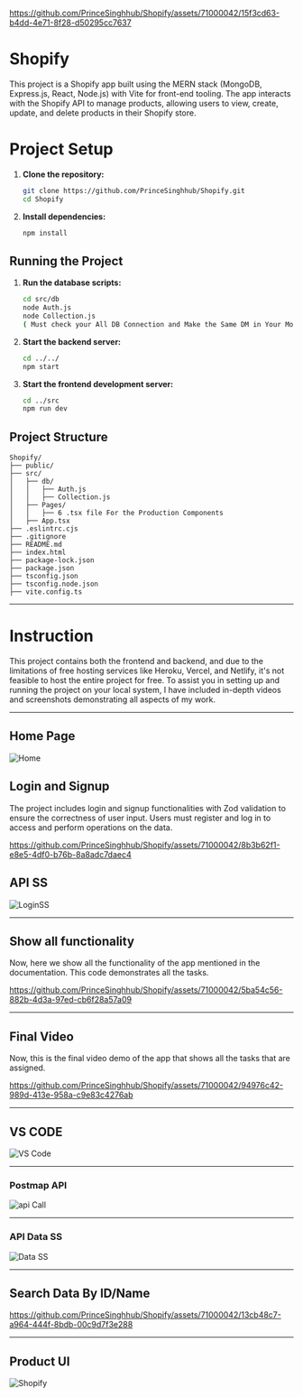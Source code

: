 
https://github.com/PrinceSinghhub/Shopify/assets/71000042/15f3cd63-b4dd-4e71-8f28-d50295cc7637
# Shopify

This project is a Shopify app built using the MERN stack (MongoDB, Express.js, React, Node.js) with Vite for front-end tooling. The app interacts with the Shopify API to manage products, allowing users to view, create, update, and delete products in their Shopify store.

# Project Setup

1. **Clone the repository:**

   ```bash
   git clone https://github.com/PrinceSinghhub/Shopify.git
   cd Shopify
   ```

2. **Install dependencies:**
   ```bash
   npm install
   ```

## Running the Project

1. **Run the database scripts:**

   ```bash
   cd src/db
   node Auth.js
   node Collection.js
   ( Must check your All DB Connection and Make the Same DM in Your Mongos Just Go Throw these 2 Files )
   ```

2. **Start the backend server:**

   ```bash
   cd ../../
   npm start
   ```

3. **Start the frontend development server:**
   ```bash
   cd ../src
   npm run dev
   ```

## Project Structure

```
Shopify/
├── public/
├── src/
│   ├── db/
│   │   ├── Auth.js
│   │   ├── Collection.js
│   ├── Pages/
│   │   ├── 6 .tsx file For the Production Components
│   ├── App.tsx
├── .eslintrc.cjs
├── .gitignore
├── README.md
├── index.html
├── package-lock.json
├── package.json
├── tsconfig.json
├── tsconfig.node.json
├── vite.config.ts
```

---

# Instruction

This project contains both the frontend and backend, and due to the limitations of free hosting services like Heroku, Vercel, and Netlify, it's not feasible to host the entire project for free. To assist you in setting up and running the project on your local system, I have included in-depth videos and screenshots demonstrating all aspects of my work.


---

## Home Page
![Home](https://github.com/PrinceSinghhub/Shopify/assets/71000042/d88d6981-0d31-42ae-816c-33b9e05d07c9)

## Login and Signup
The project includes login and signup functionalities with Zod validation to ensure the correctness of user input. Users must register and log in to access and perform operations on the data.

https://github.com/PrinceSinghhub/Shopify/assets/71000042/8b3b62f1-e8e5-4df0-b76b-8a8adc7daec4

## API SS
![LoginSS](https://github.com/PrinceSinghhub/Shopify/assets/71000042/81084052-a798-4ce0-914a-30b182bb9fce)

---
## Show all functionality
Now, here we show all the functionality of the app mentioned in the documentation. This code demonstrates all the tasks.


https://github.com/PrinceSinghhub/Shopify/assets/71000042/5ba54c56-882b-4d3a-97ed-cb6f28a57a09

---

## Final Video
Now, this is the final video demo of the app that shows all the tasks that are assigned.


https://github.com/PrinceSinghhub/Shopify/assets/71000042/94976c42-989d-413e-958a-c9e83c4276ab

---

## VS CODE
![VS Code](https://github.com/PrinceSinghhub/Shopify/assets/71000042/c89b041d-8cac-49f1-a894-fffc25de2583)

---

### Postmap API
![api Call](https://github.com/PrinceSinghhub/Shopify/assets/71000042/91e97dbf-7f58-447f-a940-5df973c03da6)

---

### API Data SS
![Data SS](https://github.com/PrinceSinghhub/Shopify/assets/71000042/1b437af3-5e97-402a-8098-6ef4c496992c)

---

## Search Data By ID/Name
https://github.com/PrinceSinghhub/Shopify/assets/71000042/13cb48c7-a964-444f-8bdb-00c9d7f3e288

---
## Product UI
![Shopify](https://github.com/PrinceSinghhub/Shopify/assets/71000042/196324d9-176a-458d-9868-0e123dddab1e)

